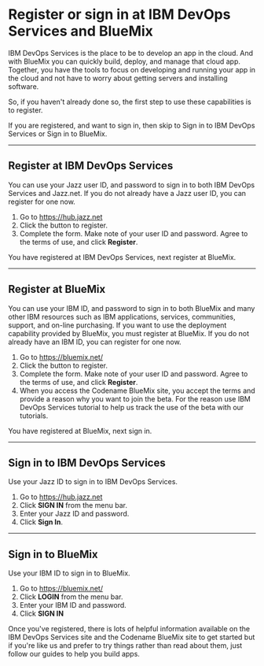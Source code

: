 # Register or sign in at IBM DevOps Services and BlueMix 

IBM DevOps Services is the place to be to develop an app in the cloud. And with BlueMix you can quickly 
build, deploy, and manage that cloud app. Together, you have the tools 
to focus on developing and running your app in the cloud and not have to worry
about getting servers and installing software. 

So, if you haven't already done so, the first step to use these capabilities is to register. 

If you are registered, and want to sign in, then skip to Sign in to IBM DevOps Services or Sign in to BlueMix.

***
## Register at IBM DevOps Services 
You can use your Jazz user ID, and password to sign in to both IBM DevOps Services and Jazz.net. 
If you do not already have a Jazz user ID, you can register for one now.

1. Go to https://hub.jazz.net
2. Click the button to register.
3. Complete the form. Make note of your user ID and password. Agree to the terms of use, and click **Register**.

You have registered at IBM DevOps Services, next register at BlueMix. 

***
## Register at BlueMix 
You can use your IBM ID, and password to sign in to both BlueMix and many other
IBM resources such as IBM applications, services, communities, support, and on-line purchasing.
If you want to use the deployment capability provided by BlueMix, you must register at BlueMix. 
If you do not already have an IBM ID, you can register for one now.

1. Go to https://bluemix.net/
2. Click the button to register.
3. Complete the form. Make note of your user ID and password. Agree to the terms of use, and click **Register**.
4. When you access the Codename BlueMix site, you accept the terms and provide a reason why you want to join the beta. For the reason use IBM DevOps Services tutorial to help us track the use of the beta with our tutorials.

You have registered at BlueMix, next sign in.
***
## Sign in to IBM DevOps Services 
Use your Jazz ID to sign in to IBM DevOps Services.

1. Go to https://hub.jazz.net
2. Click **SIGN IN** from the menu bar.
3. Enter your Jazz ID and password.
4. Click **Sign In**.

***
## Sign in to BlueMix
Use your IBM ID to sign in to BlueMix.

1. Go to https://bluemix.net/
2. Click **LOGIN** from the menu bar.
3. Enter your IBM ID and password.
3. Click **SIGN IN**

Once you've registered, there is lots of helpful information available on the IBM DevOps Services site and the Codename BlueMix site
to get started but if you're like us and prefer to try things rather than read about them, 
just follow our guides to help you build apps.
